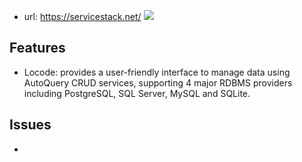 
- url: https://servicestack.net/
![](/assets/images/2024-03-13-16-26-01.png)

## Features

- Locode: provides a user-friendly interface to manage data using AutoQuery CRUD services, supporting 4 major RDBMS providers including PostgreSQL, SQL Server, MySQL and SQLite.


## Issues

- 